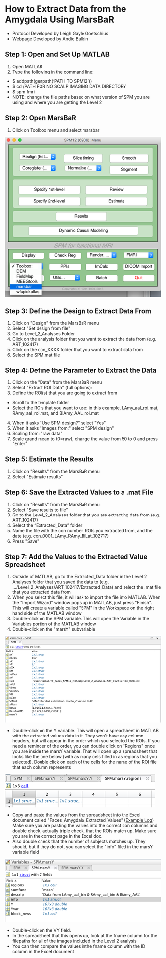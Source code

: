 # How to Extract Data from the Amygdala Using MarsBaR
- Protocol Developed by Leigh Gayle Goetschius
- Webpage Developed by Andie Bulbin

## Step 1: Open and Set Up MATLAB
1. Open MATLAB
1. Type the following in the command line:
- $ addpath(genpath(‘PATH TO SPM12’))
- $ cd /PATH FOR NO SCALP IMAGING DATA DIRECTORY
- $ spm fmri
- NOTE: change the file paths based on what version of SPM you are using and where you are getting the Level 2

## Step 2: Open MarsBaR
1. Click on Toolbox menu and select marsbar

![Image](marsbar1.png)

## Step 3: Define the Design to Extract Data From
1. Click on "Design" from the MarsBaR menu
1. Select "Set design from file"
1. Go to Level_2_Analyses Folder
1. Click on the analysis folder that you want to extract the data from (e.g. ART_102417)
1. Click on the con_XXXX folder that you want to extract data from
1. Select the SPM.mat file

## Step 4: Define the Parameter to Extract the Data
1. Click on the "Data" from the MarsBaR menu
2. Select "Extract ROI Data" (full options):
3. Define the ROI(s) that you are going to extract from
- Scroll to the template folder
- Select the ROIs that you want to use: in this example, LAmy_aal_roi.mat, RAmy_aal_roi.mat, and BiAmy_AAL_roi.mat
4. When it asks "Use SPM design?" select "Yes"
5. When it asks "Images from:" select "SPM design"
6. Scaling from: "raw data"
7. Scale grand mean to (0=raw), change the value from 50 to 0 and press "Enter"

## Step 5: Estimate the Results
1. Click on "Results" from the MarsBaR menu
1. Select "Estimate results"

## Step 6: Save the Extracted Values to a .mat File
1. Click on "Results" from the MarsBaR menu
1. Select "Save results to file"
1. Go to the Level_2_Analyses folder that you are extracting data from (e.g. ART_102417)
1. Select the “Extracted_Data” folder
1. Name the file with the con number, ROIs you extracted from, and the date (e.g. con_0001_LAmy_RAmy_BiLat_102717)
1. Press "Save"

## Step 7: Add the Values to the Extracted Value Spreadsheet
1. Outside of MATLAB, go to the Extracted_Data folder in the Level 2 Analyses folder that you saved the data to (e.g. …/Level_2_Analyses/ART_102417/Extracted_Data) and select the .mat file that you extracted data from
2. When you select this file, it will ask to import the file into MATLAB. When the "Import Wizard" window pops up in MATLAB, just press "Finish". This will create a variable called "SPM" in the Workspace on the right hand side of the MATLAB window
3. Double-click on the SPM variable. This will open the Variable in the Variables portion of the MATLAB window
4. Double-click on the "marsY" subvariable

![Image](marsbar3.png)

- Double-click on the Y variable. This will open a spreadsheet in MATLAB with the extracted values data in it. They won't have any column headers, but will appear in the order which you selected the ROIs. If you need a reminder of the order, you can double click on "Regions" once you are inside the marsY variable. That will open up a spreadsheet that looks like the one below (with as many cels filled in as regions that you selected). Double click on each of the cells for the name of the ROI file that each column represents

![Image](marsbar2.png)

- Copy and paste the values from the spreadsheet into the Excel document called "Faces_Amygdala_Extracted_Values" ([Example Log](https://docs.google.com/spreadsheets/d/e/2PACX-1vRA9yuRPAL_dFdvfzlB2qSmiEwGlU9C5gWWyvnYlQJYRfCq3A-ttfE2RLh9k3Mkgzm-m5No7Ni-ywK_/pub?output=xlsx)) Make sure you are pasting the values into the correct con columns and double check, actually triple check, that the ROIs match up. Make sure you are in the correct page in the Excel doc.
- Also double check that the number of subjects matches up. They should, but if they do not, you can select the "info" filed in the marsY variable field

![Image](marsbar4.png)
- Double-click on the VY field.
- In the spreadsheet that this opens up, look at the fname column for the filepaths for all of the images included in the Level 2 analysis
- You can then compare the values inthe fname column with the ID column in the Excel document
